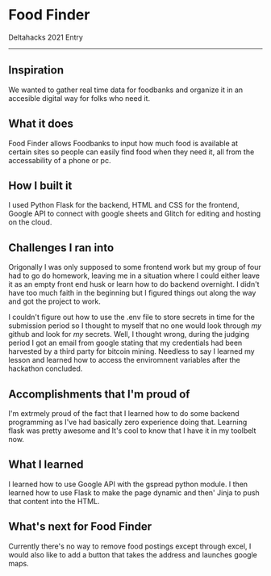 Food Finder
=================
Deltahacks 2021 Entry
_____________________
## Inspiration
We wanted to gather real time data for foodbanks and organize it in an accesible digital way for folks who need it.

## What it does
Food Finder allows Foodbanks to input how much food is available at certain sites so people can 
easily find food when they need it, all from the accessability of a phone or pc.

## How I built it
I used Python Flask for the backend, HTML and CSS for the frontend, Google API to connect with google sheets and Glitch for editing and 
hosting on the cloud.

## Challenges I ran into
Origonally I was only supposed to some frontend work but my group of four had to go do homework, leaving me in a situation where
I could either leave it as an empty front end husk or learn how to do backend overnight. I didn't have too much faith in the
beginning but I figured things out along the way and got the project to work.

I couldn't figure out how to use the .env file to store secrets in time for the submission period so I thought to myself that no one would look through 
*my* github and look for *my* secrets. Well, I thought wrong, during the judging period I got an email from google stating that my credentials had been 
harvested by a third party for bitcoin mining. Needless to say I learned my lesson and learned how to access the enviromnent variables after the hackathon
concluded.

## Accomplishments that I'm proud of
I'm extrmely proud of the fact that I learned how to do some backend programming as I've had basically zero experience doing that.
Learning flask was pretty awesome and It's cool to know that I have it in my toolbelt now.

## What I learned
I learned how to use Google API with the gspread python module. I then learned how to use Flask to make the page dynamic and then'
Jinja to push that content into the HTML.

## What's next for Food Finder
Currently there's no way to remove food postings except through excel, I would also like to add a button that takes the address and launches google maps.
